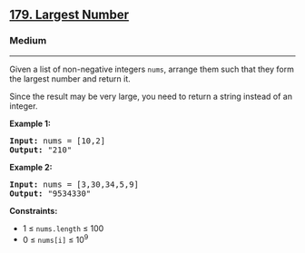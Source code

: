 <h2><a href="https://leetcode.com/problems/largest-number">179. Largest Number</a></h2>
<h3>Medium</h3>
<hr>
<p>Given a list of non-negative integers <code>nums</code>, arrange them such that they form the largest number and return it.</p>

<p>Since the result may be very large, you need to return a string instead of an integer.</p>

<p><strong>Example 1:</strong></p>
<pre>
<strong>Input:</strong> nums = [10,2]
<strong>Output:</strong> "210"
</pre>

<p><strong>Example 2:</strong></p>
<pre>
<strong>Input:</strong> nums = [3,30,34,5,9]
<strong>Output:</strong> "9534330"
</pre>

<p><strong>Constraints:</strong></p>
<ul>
<li>1 ≤ <code>nums.length</code> ≤ 100</li>
<li>0 ≤ <code>nums[i]</code> ≤ 10<sup>9</sup></li>
</ul>
